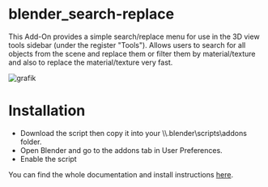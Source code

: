 # blender_search-replace
This Add-On provides a simple search/replace menu for use in the 3D view tools sidebar (under the register "Tools"). Allows users to search for all objects from the scene and replace them or filter them by material/texture and also to replace the material/texture very fast.

![grafik](https://github.com/Eddcapone/blender_search-replace/assets/16349349/8f3a434a-486c-414e-af00-0a34e42466b8)

<h1>Installation</h1>

<ul>
	<li>Download the script then copy it into your \\.blender\scripts\addons folder.</li>
	<li>Open Blender and go to the addons tab in User Preferences.</li>
	<li>Enable the script</li>
</ul>

You can find the whole documentation and install instructions <a href="https://wiki.blender.org/index.php/Extensions:2.6/Py/Scripts/3D_interaction/Material_Search">here</a>.
